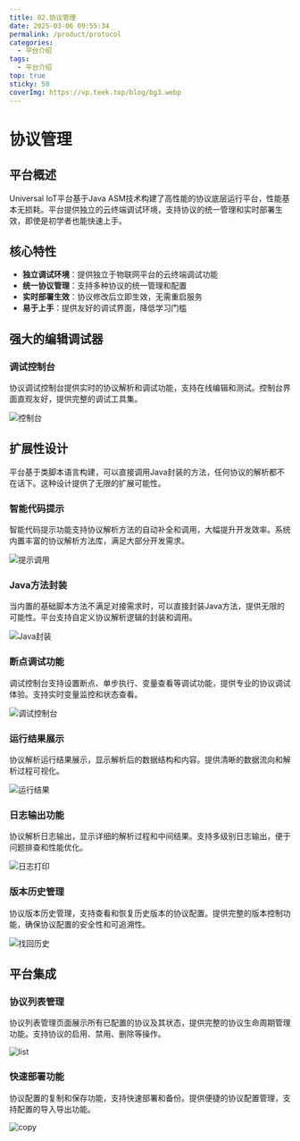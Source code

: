 ```yaml
---
title: 02.协议管理
date: 2025-03-06 09:55:34
permalink: /product/protocol
categories:
  - 平台介绍
tags:
  - 平台介绍
top: true
sticky: 50
coverImg: https://vp.teek.top/blog/bg3.webp
---
```


# 协议管理

## 平台概述

Universal IoT平台基于Java ASM技术构建了高性能的协议底层运行平台，性能基本无损耗。平台提供独立的云终端调试环境，支持协议的统一管理和实时部署生效，即使是初学者也能快速上手。

## 核心特性

- **独立调试环境**：提供独立于物联网平台的云终端调试功能
- **统一协议管理**：支持多种协议的统一管理和配置
- **实时部署生效**：协议修改后立即生效，无需重启服务
- **易于上手**：提供友好的调试界面，降低学习门槛

## 强大的编辑调试器

### 调试控制台

协议调试控制台提供实时的协议解析和调试功能，支持在线编辑和测试。控制台界面直观友好，提供完整的调试工具集。

![控制台](/iot/product/protocol/index.png "协议调试控制台 - 提供实时协议解析和调试功能")

## 扩展性设计

平台基于类脚本语言构建，可以直接调用Java封装的方法，任何协议的解析都不在话下。这种设计提供了无限的扩展可能性。

### 智能代码提示

智能代码提示功能支持协议解析方法的自动补全和调用，大幅提升开发效率。系统内置丰富的协议解析方法库，满足大部分开发需求。

![提示调用](/iot/product/protocol/call.png "智能代码提示 - 支持协议解析方法的自动补全")

### Java方法封装

当内置的基础脚本方法不满足对接需求时，可以直接封装Java方法，提供无限的可能性。平台支持自定义协议解析逻辑的封装和调用。

![Java封装](/iot/product/protocol/call_java.png "Java方法封装 - 支持自定义协议解析逻辑")

### 断点调试功能

调试控制台支持设置断点、单步执行、变量查看等调试功能，提供专业的协议调试体验。支持实时变量监控和状态查看。

![调试控制台](/iot/product/protocol/debug.png "断点调试控制台 - 支持断点、单步执行等调试功能")

### 运行结果展示

协议解析运行结果展示，显示解析后的数据结构和内容。提供清晰的数据流向和解析过程可视化。

![运行结果](/iot/product/protocol/run.png "协议解析结果 - 展示解析后的数据结构和内容")

### 日志输出功能

协议解析日志输出，显示详细的解析过程和中间结果。支持多级别日志输出，便于问题排查和性能优化。

![日志打印](/iot/product/protocol/log.png "协议解析日志 - 显示详细的解析过程和中间结果")

### 版本历史管理

协议版本历史管理，支持查看和恢复历史版本的协议配置。提供完整的版本控制功能，确保协议配置的安全性和可追溯性。

![找回历史](/iot/product/protocol/history.png "协议版本历史 - 支持查看和恢复历史版本")

## 平台集成

### 协议列表管理

协议列表管理页面展示所有已配置的协议及其状态，提供完整的协议生命周期管理功能。支持协议的启用、禁用、删除等操作。

![list](/iot/product/protocol/list.png "协议列表管理 - 展示所有已配置的协议及其状态")

### 快速部署功能

协议配置的复制和保存功能，支持快速部署和备份。提供便捷的协议配置管理，支持配置的导入导出功能。

![copy](/iot/product/protocol/copy.png "协议配置复制 - 支持快速部署和备份")
